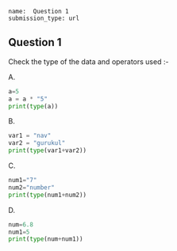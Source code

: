 ```ngMeta
name:  Question 1 
submission_type: url
```

## Question 1

Check the type of the data and operators used :-


A.

```python
a=5
a = a * "5"
print(type(a))
 ```

B. 

```python
var1 = "nav"
var2 = "gurukul"
print(type(var1+var2))
 ```

C.

```python
num1="7"
num2="number"
print(type(num1+num2))
 ```

D.

```python
num=6.8
num1=5
print(type(num+num1))
 ```
